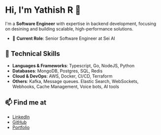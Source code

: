 # Hi, I'm Yathish R 👋

I'm a **Software Engineer** with expertise in backend development, focusing on desining and building scalable, high-performance solutions.

- 📍 **Current Role**: Senior Software Engineer at Sei AI

## 🔧 Technical Skills

- **Languages & Frameworks**: Typescript, Go, NodeJS, Python
- **Databases**: MongoDB, Postgres, SQL, Redis
- **Cloud & DevOps**: AWS, Docker, CI/CD, Terraform
- **Others**: Kafka, Message queues. Elastic Search, WebSockets, Webhooks, Cache Management, Voice bots, AI tools

## 📫 Find me at

- [LinkedIn](https://www.linkedin.com/in/yathishram)
- [GitHub](https://github.com/yathishram)
- [Portfolio](https://mighty-mars-35a.notion.site/Yathish-R-Portfolio-f7bfbd8cfd42495589796e5101816bab?pvs=4)

